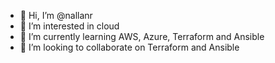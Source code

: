 - 👋 Hi, I’m @nallanr
- 👀 I’m interested in cloud
- 🌱 I’m currently learning AWS, Azure, Terraform and Ansible
- 💞️ I’m looking to collaborate on Terraform and Ansible


<!---
nallanr/nallanr is a ✨ special ✨ repository because its `README.md` (this file) appears on your GitHub profile.
You can click the Preview link to take a look at your changes.
--->
